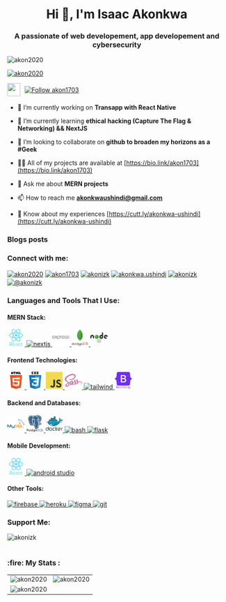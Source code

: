 <h1 align="center">Hi 👋, I'm Isaac Akonkwa</h1>
<h3 align="center">A passionate of web developement, app developement and cybersecurity</h3>

<p align="left"> <img src="https://komarev.com/ghpvc/?username=akon2020&label=Profile%20views&color=0e75b6&style=flat" alt="akon2020" /> </p>

<p align="left"> <a href="https://github.com/ryo-ma/github-profile-trophy"><img src="https://github-profile-trophy.vercel.app/?username=akon2020" alt="akon2020" /></a> </p>

<p align="left">
  <a href="https://twitter.com/akon1703" target="_blank" style="display: inline-flex; align-items: center;">
    <img src="https://cdn.worldvectorlogo.com/logos/twitter-logo-2.svg" width="30" height="30" style="margin-right: 10px;" />
    <img src="https://img.shields.io/twitter/follow/akon1703?logo=twitter&style=for-the-badge" alt="Follow akon1703" />
  </a>
</p>

- 🔭 I’m currently working on **Transapp with React Native**

- 🌱 I’m currently learning **ethical hacking (Capture The Flag & Networking) && NextJS**

- 👯 I’m looking to collaborate on **github to broaden my horizons as a #Geek**

- 👨‍💻 All of my projects are available at [https://bio.link/akon1703](https://bio.link/akon1703)

- 💬 Ask me about **MERN projects**

- 📫 How to reach me **akonkwaushindi@gmail.com**

- 📄 Know about my experiences [https://cutt.ly/akonkwa-ushindi](https://cutt.ly/akonkwa-ushindi)

### Blogs posts

<h3 align="left">Connect with me:</h3>
<p align="left">
<a href="https://dev.to/akon2020" target="blank"><img align="center" src="https://raw.githubusercontent.com/rahuldkjain/github-profile-readme-generator/master/src/images/icons/Social/devto.svg" alt="akon2020" height="30" width="40" /></a>
<a href="https://twitter.com/akon1703" target="blank"><img align="center" src="https://raw.githubusercontent.com/rahuldkjain/github-profile-readme-generator/master/src/images/icons/Social/twitter.svg" alt="akon1703" height="30" width="40" /></a>
<a href="https://linkedin.com/in/akonizk" target="blank"><img align="center" src="https://raw.githubusercontent.com/rahuldkjain/github-profile-readme-generator/master/src/images/icons/Social/linked-in-alt.svg" alt="akonizk" height="30" width="40" /></a>
<a href="https://fb.com/akonkwa.ushindi" target="blank"><img align="center" src="https://raw.githubusercontent.com/rahuldkjain/github-profile-readme-generator/master/src/images/icons/Social/facebook.svg" alt="akonkwa.ushindi" height="30" width="40" /></a>
<a href="https://instagram.com/akonizk" target="blank"><img align="center" src="https://raw.githubusercontent.com/rahuldkjain/github-profile-readme-generator/master/src/images/icons/Social/instagram.svg" alt="akonizk" height="30" width="40" /></a>
<a href="https://medium.com/@akonizk" target="blank"><img align="center" src="https://raw.githubusercontent.com/rahuldkjain/github-profile-readme-generator/master/src/images/icons/Social/medium.svg" alt="@akonizk" height="30" width="40" /></a>
</p>
<h3 align="left">Languages and Tools That I Use:</h3>

<h4 align="left">MERN Stack:</h4>
<p align="left">
  <a href="https://reactjs.org/" target="_blank" rel="noreferrer">
    <img src="https://raw.githubusercontent.com/devicons/devicon/master/icons/react/react-original-wordmark.svg" alt="react" width="40" height="40"/>
  </a>
  <a href="https://nextjs.org/" target="_blank" rel="noreferrer">
    <img src="https://cdn.worldvectorlogo.com/logos/next-js.svg" alt="nextjs" width="40" height="40"/>
  </a>
  <a href="https://expressjs.com" target="_blank" rel="noreferrer">
    <img src="https://raw.githubusercontent.com/devicons/devicon/master/icons/express/express-original-wordmark.svg" alt="express" width="40" height="40"/>
  </a>
  <a href="https://www.mongodb.com/" target="_blank" rel="noreferrer">
    <img src="https://raw.githubusercontent.com/devicons/devicon/master/icons/mongodb/mongodb-original-wordmark.svg" alt="mongodb" width="40" height="40"/>
  </a>
  <a href="https://nodejs.org" target="_blank" rel="noreferrer">
    <img src="https://raw.githubusercontent.com/devicons/devicon/master/icons/nodejs/nodejs-original-wordmark.svg" alt="nodejs" width="40" height="40"/>
  </a>
</p>

<h4 align="left">Frontend Technologies:</h4>
<p align="left">
  <a href="https://www.w3.org/html/" target="_blank" rel="noreferrer">
    <img src="https://raw.githubusercontent.com/devicons/devicon/master/icons/html5/html5-original-wordmark.svg" alt="html5" width="40" height="40"/>
  </a>
  <a href="https://www.w3schools.com/css/" target="_blank" rel="noreferrer">
    <img src="https://raw.githubusercontent.com/devicons/devicon/master/icons/css3/css3-original-wordmark.svg" alt="css3" width="40" height="40"/>
  </a>
  <a href="https://developer.mozilla.org/en-US/docs/Web/JavaScript" target="_blank" rel="noreferrer">
    <img src="https://raw.githubusercontent.com/devicons/devicon/master/icons/javascript/javascript-original.svg" alt="javascript" width="40" height="40"/>
  </a>
  <a href="https://sass-lang.com" target="_blank" rel="noreferrer">
    <img src="https://raw.githubusercontent.com/devicons/devicon/master/icons/sass/sass-original.svg" alt="sass" width="40" height="40"/>
  </a>
  <a href="https://tailwindcss.com/" target="_blank" rel="noreferrer">
    <img src="https://www.vectorlogo.zone/logos/tailwindcss/tailwindcss-icon.svg" alt="tailwind" width="40" height="40"/>
  </a>
  <a href="https://getbootstrap.com" target="_blank" rel="noreferrer">
    <img src="https://raw.githubusercontent.com/devicons/devicon/master/icons/bootstrap/bootstrap-plain-wordmark.svg" alt="bootstrap" width="40" height="40"/>
  </a>
</p>

<h4 align="left">Backend and Databases:</h4>
<p align="left">
  <a href="https://www.mysql.com/" target="_blank" rel="noreferrer">
    <img src="https://raw.githubusercontent.com/devicons/devicon/master/icons/mysql/mysql-original-wordmark.svg" alt="mysql" width="40" height="40"/>
  </a>
  <a href="https://www.postgresql.org" target="_blank" rel="noreferrer">
    <img src="https://raw.githubusercontent.com/devicons/devicon/master/icons/postgresql/postgresql-original-wordmark.svg" alt="postgresql" width="40" height="40"/>
  </a>
  <a href="https://www.docker.com/" target="_blank" rel="noreferrer">
    <img src="https://raw.githubusercontent.com/devicons/devicon/master/icons/docker/docker-original-wordmark.svg" alt="docker" width="40" height="40"/>
  </a>
  <a href="https://www.gnu.org/software/bash/" target="_blank" rel="noreferrer">
    <img src="https://www.vectorlogo.zone/logos/gnu_bash/gnu_bash-icon.svg" alt="bash" width="40" height="40"/>
  </a>
  <a href="https://flask.palletsprojects.com/" target="_blank" rel="noreferrer">
    <img src="https://www.vectorlogo.zone/logos/pocoo_flask/pocoo_flask-icon.svg" alt="flask" width="40" height="40"/>
  </a>
</p>

<h4 align="left">Mobile Development:</h4>
<p align="left">
  <a href="https://reactnative.dev/" target="_blank" rel="noreferrer">
    <img src="https://raw.githubusercontent.com/devicons/devicon/master/icons/react/react-original-wordmark.svg" alt="react native" width="40" height="40"/>
  </a>
  <a href="https://developer.android.com/studio" target="_blank" rel="noreferrer">
    <img src="https://cdn.worldvectorlogo.com/logos/android-4.svg" alt="android studio" width="40" height="40"/>
  </a>
</p>

<h4 align="left">Other Tools:</h4>
<p align="left">
  <a href="https://firebase.google.com/" target="_blank" rel="noreferrer">
    <img src="https://www.vectorlogo.zone/logos/firebase/firebase-icon.svg" alt="firebase" width="40" height="40"/>
  </a>
  <a href="https://heroku.com" target="_blank" rel="noreferrer">
    <img src="https://www.vectorlogo.zone/logos/heroku/heroku-icon.svg" alt="heroku" width="40" height="40"/>
  </a>
  <a href="https://www.figma.com/" target="_blank" rel="noreferrer">
    <img src="https://www.vectorlogo.zone/logos/figma/figma-icon.svg" alt="figma" width="40" height="40"/>
  </a>
  <a href="https://git-scm.com/" target="_blank" rel="noreferrer">
    <img src="https://www.vectorlogo.zone/logos/git-scm/git-scm-icon.svg" alt="git" width="40" height="40"/>
  </a>
</p>

<h3 align="left">Support Me:</h3>
<p><a href="https://www.buymeacoffee.com/akonizk"> <img align="left" src="https://cdn.buymeacoffee.com/buttons/v2/default-yellow.png" height="50" width="210" alt="akonizk" /></a></p><br></br>
<h3 align="left"> :fire: My Stats :</h3>

<table>
  <tr>
    <td><img src="https://github-readme-stats.vercel.app/api?username=akon2020&show_icons=true&locale=en&size_weight=0.5&count_weight=0.5" alt="akon2020" /></td>
    <td><img src="https://github-readme-stats.vercel.app/api/top-langs/?username=akon2020&size_weight=0.5&count_weight=0.5" alt="akon2020" /></td>
  </tr>
  <tr>
    <td><img src="https://github-readme-streak-stats.herokuapp.com/?user=akon2020&size_weight=0.5&count_weight=0.5" alt="akon2020" /></td>
  </tr>
</table>



